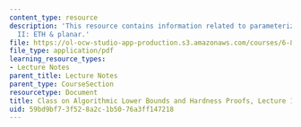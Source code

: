```yaml
---
content_type: resource
description: 'This resource contains information related to parameterized complexity
  II: ETH & planar.'
file: https://ol-ocw-studio-app-production.s3.amazonaws.com/courses/6-890-algorithmic-lower-bounds-fun-with-hardness-proofs-fall-2014/59bd9bf73f528a2c1b5076a3ff147218_MIT6_890F14_L14.pdf
file_type: application/pdf
learning_resource_types:
- Lecture Notes
parent_title: Lecture Notes
parent_type: CourseSection
resourcetype: Document
title: Class on Algorithmic Lower Bounds and Hardness Proofs, Lecture 14 Notes
uid: 59bd9bf7-3f52-8a2c-1b50-76a3ff147218
---
```

